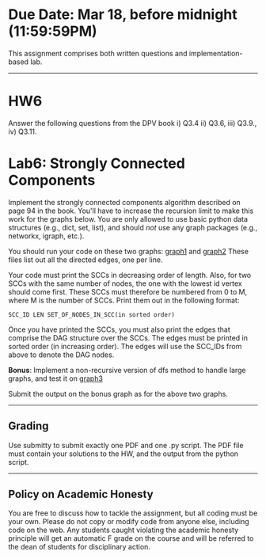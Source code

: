 <!--
.. title: HW6
.. slug: algo_hw6
.. date: 2021-03-12 21:28:01 UTC-04:00
.. tags: 
.. category: 
.. link: 
.. description: 
.. has_math: True
.. type: text
-->

# **Due Date**: Mar 18, before midnight (11:59:59PM)

This assignment comprises both written questions and
implementation-based lab.

---

# HW6

Answer the following questions from the DPV book i) Q3.4 ii) Q3.6, iii)
Q3.9., iv) Q3.11.


# Lab6: Strongly Connected Components

Implement the strongly connected components algorithm described on page
94 in the book. You'll have to increase the recursion limit to make this
work for the graphs below. You are only allowed to use basic python data
structures (e.g., dict, set, list), and should *not* use any graph
packages (e.g., networkx, igraph, etc.).

You should run your code on these two graphs: 
[graph1](http://www.cs.rpi.edu/~zaki/CS2300/data/scc_graph100.txt) 
and 
[graph2](http://www.cs.rpi.edu/~zaki/CS2300/data/scc_graph1000.txt) 
These files list out all the directed edges, one per line.

Your code must print the SCCs in decreasing order of length. Also, for
two SCCs with the same number of nodes, the one with the lowest id
vertex should come first. These SCCs must therefore be numbered from 0
to M, where M is the number of SCCs. Print them out in the following
format:

    SCC_ID LEN SET_OF_NODES_IN_SCC(in sorted order)

Once you have printed the SCCs, you must also print the edges that
comprise the DAG structure over the SCCs. The edges must be printed in
sorted order (in increasing order). The edges will use the SCC_IDs from
above to denote the DAG nodes.

**Bonus**: Implement a non-recursive version of dfs method to handle large graphs, and test it on
[graph3](http://www.cs.rpi.edu/~zaki/CS2300/data/scc_graph10000.txt) 

Submit the output on the bonus graph as for the above two graphs.

---

## Grading

Use submitty to submit exactly one PDF and one .py script. 
The PDF file must contain your solutions to the HW, and the output from
the python script. 

---

## Policy on Academic Honesty

You are free to discuss how to tackle the assignment, but all coding
must be your own. Please do not copy or modify code from anyone else,
including code on the web. Any students caught violating the academic
honesty principle will get an automatic F grade on the course and will
be referred to the dean of students for disciplinary action.


